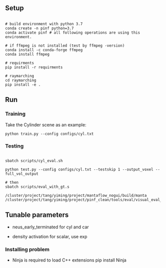 ## Setup
```

# build environment with python 3.7
conda create -n pinf python=3.7
conda activate pinf # all following operations are using this environment.

# if ffmpeg is not installed (test by ffmpeg -version)
conda install -c conda-forge ffmpeg 
conda install ffmpeg

# requirments
pip install -r requirments

# raymarching
cd raymarching
pip install -e .

```


## Run

### Training

Take the Cylinder scene as an example:


```
python train.py --config configs/cyl.txt
```

### Testing

```

sbatch scripts/cyl_eval.sh

python test.py --config configs/cyl.txt --testskip 1 --output_voxel --full_vol_output

# then
sbatch scripts/eval_with_gt.s

/cluster/project/tang/yiming/project/mantaflow_nogui/build/manta /cluster/project/tang/yiming/project/pinf_clean/tools/eval/visual_eval_cyl_eular.py

```

## Tunable parameters
- neus_early_terminated
for cyl and car

- density activation
for scalar, use exp


### Installing problem
- Ninja is required to load C++ extensions
pip install Ninja